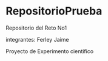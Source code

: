 # RepositorioPrueba

Repositorio del Reto No1

integrantes:
Ferley
Jaime

Proyecto de Experimento cientifico 
